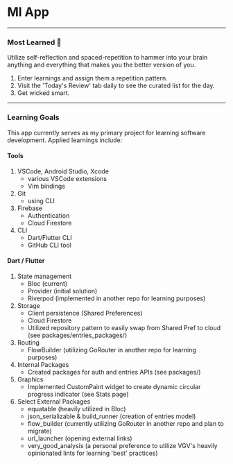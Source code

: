 # Ml App

---

### Most Learned 🎯

Utilize self-reflection and spaced-repetition to hammer into your brain anything and everything that makes you the better version of you.

1. Enter learnings and assign them a repetition pattern.
2. Visit the 'Today's Review' tab daily to see the curated list for the day.
3. Get wicked smart.

---

### Learning Goals

This app currently serves as my primary project for learning software development. Applied learnings include:

#### Tools

1. VSCode, Android Studio, Xcode
    * various VSCode extensions
    * Vim bindings
2. Git
    * using CLI
3. Firebase
    * Authentication
    * Cloud Firestore
4. CLI
    * Dart/Flutter CLI
    * GitHub CLI tool

#### Dart / Flutter

1. State management
    * Bloc (current)
    * Provider (initial solution)
    * Riverpod (implemented in another repo for learning purposes)
2. Storage
    * Client persistence (Shared Preferences)
    * Cloud Firestore 
    * Utilized repository pattern to easily swap from Shared Pref to cloud (see packages/entries_packages/)
3. Routing
    * FlowBuilder (utilizing GoRouter in another repo for learning purposes)
3. Internal Packages
    * Created packages for auth and entries APIs (see packages/)
4. Graphics
    * Implemented CustomPaint widget to create dynamic circular progress indicator (see Stats page)
5. Select External Packages
    * equatable (heavily utilized in Bloc)
    * json_serializable & build_runner (creation of entries model)
    * flow_builder (currently utilizing GoRouter in another repo and plan to migrate)
    * url_launcher (opening external links)
    * very_good_analysis (a personal preference to utilize VGV's heavily opinionated lints for learning 'best' practices)
